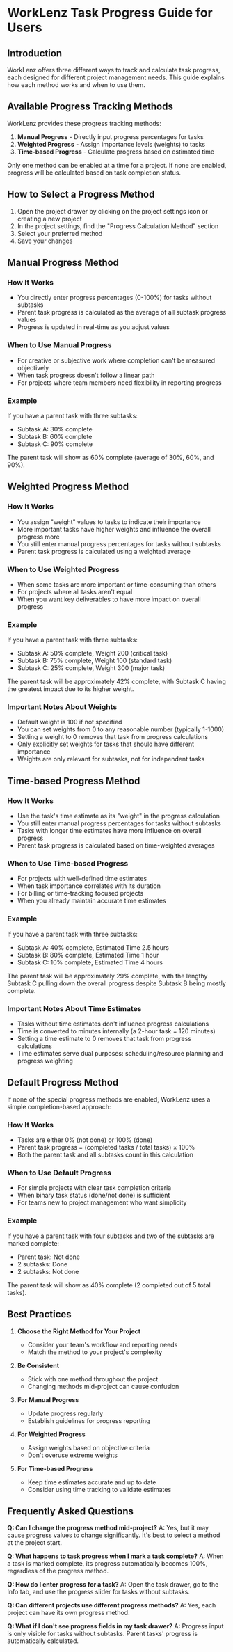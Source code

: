 # WorkLenz Task Progress Guide for Users

## Introduction

WorkLenz offers three different ways to track and calculate task progress, each designed for different project management needs. This guide explains how each method works and when to use them.

## Available Progress Tracking Methods

WorkLenz provides these progress tracking methods:

1. **Manual Progress** - Directly input progress percentages for tasks
2. **Weighted Progress** - Assign importance levels (weights) to tasks
3. **Time-based Progress** - Calculate progress based on estimated time

Only one method can be enabled at a time for a project. If none are enabled, progress will be calculated based on task completion status.

## How to Select a Progress Method

1. Open the project drawer by clicking on the project settings icon or creating a new project
2. In the project settings, find the "Progress Calculation Method" section
3. Select your preferred method
4. Save your changes

## Manual Progress Method

### How It Works

- You directly enter progress percentages (0-100%) for tasks without subtasks
- Parent task progress is calculated as the average of all subtask progress values
- Progress is updated in real-time as you adjust values

### When to Use Manual Progress

- For creative or subjective work where completion can't be measured objectively
- When task progress doesn't follow a linear path
- For projects where team members need flexibility in reporting progress

### Example

If you have a parent task with three subtasks:
- Subtask A: 30% complete
- Subtask B: 60% complete  
- Subtask C: 90% complete

The parent task will show as 60% complete (average of 30%, 60%, and 90%).

## Weighted Progress Method

### How It Works

- You assign "weight" values to tasks to indicate their importance
- More important tasks have higher weights and influence the overall progress more
- You still enter manual progress percentages for tasks without subtasks
- Parent task progress is calculated using a weighted average

### When to Use Weighted Progress

- When some tasks are more important or time-consuming than others
- For projects where all tasks aren't equal
- When you want key deliverables to have more impact on overall progress

### Example

If you have a parent task with three subtasks:
- Subtask A: 50% complete, Weight 200 (critical task)
- Subtask B: 75% complete, Weight 100 (standard task)
- Subtask C: 25% complete, Weight 300 (major task)

The parent task will be approximately 42% complete, with Subtask C having the greatest impact due to its higher weight.

### Important Notes About Weights

- Default weight is 100 if not specified
- You can set weights from 0 to any reasonable number (typically 1-1000)
- Setting a weight to 0 removes that task from progress calculations
- Only explicitly set weights for tasks that should have different importance
- Weights are only relevant for subtasks, not for independent tasks

## Time-based Progress Method

### How It Works

- Use the task's time estimate as its "weight" in the progress calculation
- You still enter manual progress percentages for tasks without subtasks
- Tasks with longer time estimates have more influence on overall progress
- Parent task progress is calculated based on time-weighted averages

### When to Use Time-based Progress

- For projects with well-defined time estimates
- When task importance correlates with its duration
- For billing or time-tracking focused projects
- When you already maintain accurate time estimates

### Example

If you have a parent task with three subtasks:
- Subtask A: 40% complete, Estimated Time 2.5 hours
- Subtask B: 80% complete, Estimated Time 1 hour
- Subtask C: 10% complete, Estimated Time 4 hours

The parent task will be approximately 29% complete, with the lengthy Subtask C pulling down the overall progress despite Subtask B being mostly complete.

### Important Notes About Time Estimates

- Tasks without time estimates don't influence progress calculations
- Time is converted to minutes internally (a 2-hour task = 120 minutes)
- Setting a time estimate to 0 removes that task from progress calculations
- Time estimates serve dual purposes: scheduling/resource planning and progress weighting

## Default Progress Method

If none of the special progress methods are enabled, WorkLenz uses a simple completion-based approach:

### How It Works

- Tasks are either 0% (not done) or 100% (done)
- Parent task progress = (completed tasks / total tasks) × 100%
- Both the parent task and all subtasks count in this calculation

### When to Use Default Progress

- For simple projects with clear task completion criteria
- When binary task status (done/not done) is sufficient
- For teams new to project management who want simplicity

### Example

If you have a parent task with four subtasks and two of the subtasks are marked complete:
- Parent task: Not done
- 2 subtasks: Done
- 2 subtasks: Not done

The parent task will show as 40% complete (2 completed out of 5 total tasks).

## Best Practices

1. **Choose the Right Method for Your Project**
   - Consider your team's workflow and reporting needs
   - Match the method to your project's complexity

2. **Be Consistent**
   - Stick with one method throughout the project
   - Changing methods mid-project can cause confusion

3. **For Manual Progress**
   - Update progress regularly
   - Establish guidelines for progress reporting

4. **For Weighted Progress**
   - Assign weights based on objective criteria
   - Don't overuse extreme weights

5. **For Time-based Progress**
   - Keep time estimates accurate and up to date
   - Consider using time tracking to validate estimates

## Frequently Asked Questions

**Q: Can I change the progress method mid-project?**
A: Yes, but it may cause progress values to change significantly. It's best to select a method at the project start.

**Q: What happens to task progress when I mark a task complete?**
A: When a task is marked complete, its progress automatically becomes 100%, regardless of the progress method.

**Q: How do I enter progress for a task?**
A: Open the task drawer, go to the Info tab, and use the progress slider for tasks without subtasks.

**Q: Can different projects use different progress methods?**
A: Yes, each project can have its own progress method.

**Q: What if I don't see progress fields in my task drawer?**
A: Progress input is only visible for tasks without subtasks. Parent tasks' progress is automatically calculated. 